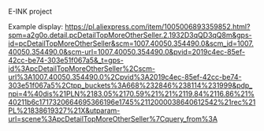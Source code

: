 E-INK project

Example display:
https://pl.aliexpress.com/item/1005006893359852.html?spm=a2g0o.detail.pcDetailTopMoreOtherSeller.2.1932D3qQD3qQ8m&gps-id=pcDetailTopMoreOtherSeller&scm=1007.40050.354490.0&scm_id=1007.40050.354490.0&scm-url=1007.40050.354490.0&pvid=2019c4ec-85ef-42cc-be74-303e51f067a5&_t=gps-id%3ApcDetailTopMoreOtherSeller%2Cscm-url%3A1007.40050.354490.0%2Cpvid%3A2019c4ec-85ef-42cc-be74-303e51f067a5%2Ctpp_buckets%3A668%232846%238114%231999&pdp_npi=4%40dis%21PLN%2183.05%2170.59%21%21%2119.84%2116.86%21%40211b6c1717320664695366196e1745%2112000038640612542%21rec%21PL%21838619327%21X&utparam-url=scene%3ApcDetailTopMoreOtherSeller%7Cquery_from%3A